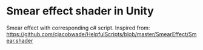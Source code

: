 # Smear effect shader in Unity 

Smear effect with corresponding c# script. 
Inspired from: https://github.com/cjacobwade/HelpfulScripts/blob/master/SmearEffect/Smear.shader
